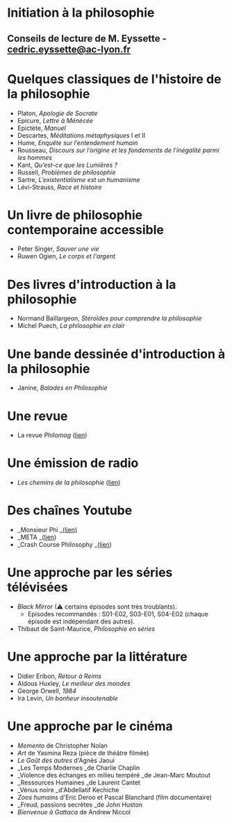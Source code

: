 
# Initiation à la philosophie


## Conseils de lecture de M. Eyssette - [cedric.eyssette@ac-lyon.fr](mailto:cedric.eyssette@ac-lyon.fr)


# Quelques classiques de l'histoire de la philosophie



*   Platon, _Apologie de Socrate_
*   Epicure, _Lettre à Ménécée_
*   Epictète, _Manuel_
*   Descartes, _Méditations métaphysiques_ I et II
*   Hume, _Enquête sur l’entendement humain_
*   Rousseau, _Discours sur l’origine et les fondements de l’inégalité parmi les hommes_
*   Kant, _Qu’est-ce que les Lumières ?_
*   Russell, _Problèmes de philosophie_
*   Sartre, _L’existentialisme est un humanisme_
*   Lévi-Strauss, _Race et histoire_


# Un livre de philosophie contemporaine accessible



*   Peter Singer, _Sauver une vie_
*   Ruwen Ogien, _Le corps et l'argent_


# Des livres d'introduction à la philosophie



*   Normand Baillargeon, _Stéroïdes pour comprendre la philosophie_
*   Michel Puech, _La philosophie en clair_


# Une bande dessinée d'introduction à la philosophie



*   Janine, _Balades en Philosophie_


# Une revue



*   La revue _Philomag_ ([lien](https://www.philomag.com/))


# Une émission de radio



*   _Les chemins de la philosophie_ ([lien](https://www.franceculture.fr/emissions/les-chemins-de-la-philosophie))


# Des chaînes Youtube



*   _Monsieur Phi _[(lien)](https://www.youtube.com/channel/UCqA8H22FwgBVcF3GJpp0MQw)
*   _META _([lien](https://www.youtube.com/channel/UCUOgJaic4p3kwuN7LDJ5ukA/videos))
*   _Crash Course Philosophy _([lien](https://www.youtube.com/playlist?list=PL8dPuuaLjXtNgK6MZucdYldNkMybYIHKR))


# Une approche par les séries télévisées



*   _Black Mirror_ (⚠ certains épisodes sont très troublants).
    *   Episodes recommandés : S01-E02, S03-E01, S04-E02 (chaque épisode est indépendant des autres).
*   Thibaut de Saint-Maurice, _Philosophie en séries_


# Une approche par la littérature



*   Didier Eribon, _Retour à Reims_
*   Aldous Huxley, _Le meilleur des mondes_
*   George Orwell, _1984_
*   Ira Levin, _Un bonheur insoutenable_


# Une approche par le cinéma



*   _Memento_ de Christopher Nolan
*   _Art_ de Yasmina Reza (pièce de théâtre filmée)
*   _Le Goût des autres_ d'Agnès Jaoui
*   _Les Temps Modernes _de Charlie Chaplin
*   _Violence des échanges en milieu tempéré _de Jean-Marc Moutout
*   _Ressources Humaines _de Laurent Cantet
*   _Vénus noire _d'Abdellatif Kechiche
*   _Zoos humains_ d'Eric Deroo et Pascal Blanchard (film documentaire)
*   _Freud, passions secrètes _de John Huston
*   _Bienvenue à Gattaca_ de Andrew Niccol
